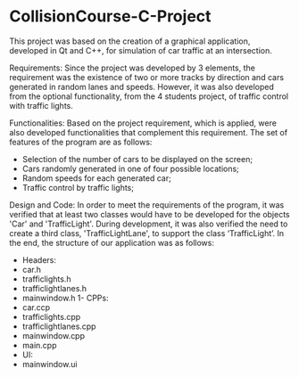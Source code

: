 # CollisionCourse-C-Project
This project was based on the creation of a graphical application, developed in Qt and C++, for simulation of car traffic at an intersection.

Requirements:
Since the project was developed by 3 elements, the requirement was the existence of two or more tracks
by direction and cars generated in random lanes and speeds. However, it was also developed from the
optional functionality, from the 4 students project, of traffic control with traffic lights.

Functionalities:
Based on the project requirement, which is applied, were also developed
functionalities that complement this requirement. The set of features of the program are as follows:
- Selection of the number of cars to be displayed on the screen;
- Cars randomly generated in one of four possible locations;
- Random speeds for each generated car;
- Traffic control by traffic lights;

Design and Code:
In order to meet the requirements of the program, it was verified that at least two classes would have
to be developed for the objects 'Car' and 'TrafficLight'. During development, it was also
verified the need to create a third class, 'TrafficLightLane', to support the class
‘TrafficLight’. In the end, the structure of our application was as follows:
- Headers:
- car.h
- trafficlights.h
- trafficlightlanes.h
- mainwindow.h
1- CPPs:
- car.ccp
- trafficlights.cpp
- trafficlightlanes.cpp
- mainwindow.cpp
- main.cpp
- UI:
- mainwindow.ui
